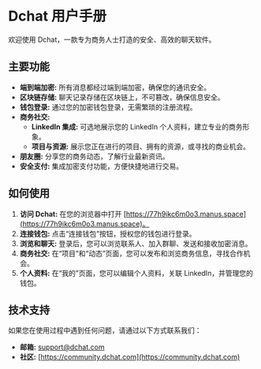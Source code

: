 # Dchat 用户手册

欢迎使用 Dchat，一款专为商务人士打造的安全、高效的聊天软件。

## 主要功能

- **端到端加密:** 所有消息都经过端到端加密，确保您的通讯安全。
- **区块链存储:** 聊天记录存储在区块链上，不可篡改，确保信息安全。
- **钱包登录:** 通过您的加密钱包登录，无需繁琐的注册流程。
- **商务社交:**
    - **LinkedIn 集成:** 可选地展示您的 LinkedIn 个人资料，建立专业的商务形象。
    - **项目与资源:** 展示您正在进行的项目、拥有的资源，或寻找的商业机会。
- **朋友圈:** 分享您的商务动态，了解行业最新资讯。
- **安全支付:** 集成加密支付功能，方便快捷地进行交易。

## 如何使用

1. **访问 Dchat:** 在您的浏览器中打开 [https://77h9ikc6m0o3.manus.space](https://77h9ikc6m0o3.manus.space)。
2. **连接钱包:** 点击“连接钱包”按钮，授权您的钱包进行登录。
3. **浏览和聊天:** 登录后，您可以浏览联系人、加入群聊、发送和接收加密消息。
4. **商务社交:** 在“项目”和“动态”页面，您可以发布和浏览商务信息，寻找合作机会。
5. **个人资料:** 在“我的”页面，您可以编辑个人资料，关联 LinkedIn，并管理您的钱包。

## 技术支持

如果您在使用过程中遇到任何问题，请通过以下方式联系我们：

- **邮箱:** support@dchat.com
- **社区:** [https://community.dchat.com](https://community.dchat.com)


